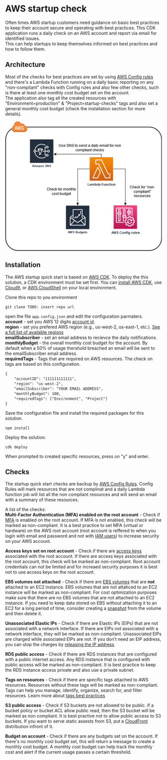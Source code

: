 # AWS startup check

Often times AWS startup customers need guidance on basic best practices to keep their account secure and operating with 
best practices. This CDK application runs a daily check on an AWS account and report via email for identified issues.  
This can help startups to keep themselves informed on best practices and how to follow them.

## Architecture

Most of the checks for best practices are set by using 
[AWS Config rules](https://docs.aws.amazon.com/config/latest/developerguide/evaluate-config.html) and there's a Lambda 
Function running on a daily basic reporting on any "non-compliant" checks with Config rules and also few other checks, 
such is there at least one monthly cost budget set on the account.  
The application also tag all the created resources with "Environment=production" & "Project=startup-checks" tags and 
also set a general monthly cost budget (check the installation section for more details).

![Architecture](resources/architecture.png)


## Installation

The AWS startup quick start is based on [AWS CDK](https://docs.aws.amazon.com/cdk/latest/guide/home.html). 
To deploy the this solution, a CDK environment must be set first. You can 
[install AWS CDK](https://docs.aws.amazon.com/cdk/latest/guide/getting_started.html#getting_started_install), use 
[Cloud9](https://aws.amazon.com/cloud9/), or [AWS CloudShell](https://aws.amazon.com/cloudshell/)
on your local environment.


Clone this repo to you environment
```
git clone TODO: insert repo url
```

open the file `app.config.json` and edit the configuration parmaters.  
**account** - set you AWS 12 digits [account id](https://docs.aws.amazon.com/IAM/latest/UserGuide/console_account-alias.html).  
**region** - set you prefered AWS region (e.g., us-west-2, us-east-1, etc.). 
[See a full list of available regions](https://docs.aws.amazon.com/AmazonRDS/latest/UserGuide/Concepts.RegionsAndAvailabilityZones.html)  
**emailSubscriber** - set an email address to recievce the daily notifications.  
**monthlyBudget** - the overall monthly cost budget for the account. By default when a 50% of usage thershold breached 
an email will be sent to the emailSubscriber email address.  
**requiredTags** - Tags that are required on AWS resources. The check on tags are based on this configuration.
```
{
    "accountID": "111111111111",
    "region": "us-west-2",
    "emailSubscriber": "YOUR EMAIL ADDRESS",
    "monthlyBudget": 100,
    "requiredTags": ["Environment", "Project"]
}
```

Save the configuration file and install the required packages for this solution.
```
npm install
```

Deploy the solution.
```
cdk deploy
```

When prompted to created specific resources, press on "y" and enter.


## Checks

The startup quick start checks are backup by 
[AWS Config Rules](https://docs.aws.amazon.com/config/latest/developerguide/evaluate-config.html). Config Rules will 
mark resources that are not complinat and a daily Lambda function job will list all the non compliant resources and 
will send an email with a summary of these resources.

A list of the checks:  
**Multi-Factor Authentication (MFA) enabled on the root account** - Check if 
[MFA](https://docs.aws.amazon.com/IAM/latest/UserGuide/id_credentials_mfa.html) 
is enabled on the root account. If MFA is not enabled, this check will be marked as non-compliant. It is a best practice 
to set MFA (virtual or hardware) on the AWS root account (root account is reffered to when you login with email and 
password and not with [IAM users](https://docs.aws.amazon.com/IAM/latest/UserGuide/id_users.html])) to increase security 
on your AWS account.

**Access keys set on root account** - Check if there are 
[access keys](https://docs.aws.amazon.com/IAM/latest/UserGuide/id_root-user.html) 
associated with the root account. If there are access keys associated with the root account, this check will 
be marked as non-compliant. Root account credentials can not be limited and for increaed security purposes it is best 
not to use access keys on the root account.

**EBS volumes not attached** - Check if there are [EBS volumes](https://aws.amazon.com/ebs/) that are **not** attached 
to an EC2 instance. EBS volumes that are not attahced to an EC2 instance will be marked as non-compliant. For cost 
optimization purposes make sure that there are no EBS volumes that are not attached to an EC2 instance. If you need 
to keep data stored on EBS without attaching it to an EC2 for a long period of time, consider creating a 
[snapshot](https://docs.aws.amazon.com/AWSEC2/latest/UserGuide/EBSSnapshots.html) from the volume and then delete it.

**Unassociated Elastic IPs** - Check if there are Elastic IPs (EIPs) that are not associated with a network interface. 
If there are EIPs not associated with a network interface, they will be marked as non-compliant. Unassociated EIPs are 
charged while associated EIPs are not. If you don’t need an EIP address, you can stop the charges by 
[releasing the IP address](https://docs.aws.amazon.com/AWSEC2/latest/UserGuide/elastic-ip-addresses-eip.html#using-instance-addressing-eips-releasing).

**RDS public access** - Check if there are RDS instances that are configured with a public internet access. Any RDS 
instance that is configured with public access will be marked as non-compliant. It is best practice to keep the RDS 
instance access private and also use a private subnet.

**Tags on resources** - Check if there are specific tags attached to AWS resources. Resources without these tags will 
be marked as non-compliant. Tags can help you manage, identify, organize, search for, and filter resources. Learn more 
about [tags best practices](https://docs.aws.amazon.com/general/latest/gr/aws_tagging.html)

**S3 public access** - Check if S3 buckets are not allowed to be public. If a bucket policy or bucket ACL allow public 
read, then the S3 bucket will be marked as non compliant. It is best practive not to allow public access to S3 buckets. 
If you want to serve static assests from S3, put a 
[CloudFront](https://aws.amazon.com/premiumsupport/knowledge-center/cloudfront-serve-static-website/) 
distribution infront of it.

**Budget on account** - Check if there are any budgets set on the account. If there's no monthly cost budget set, this 
will return a message to create a monthly cost budget. A monthly cost budget can help track the monthly cost and alert 
if the current usage passes a certain threshold.